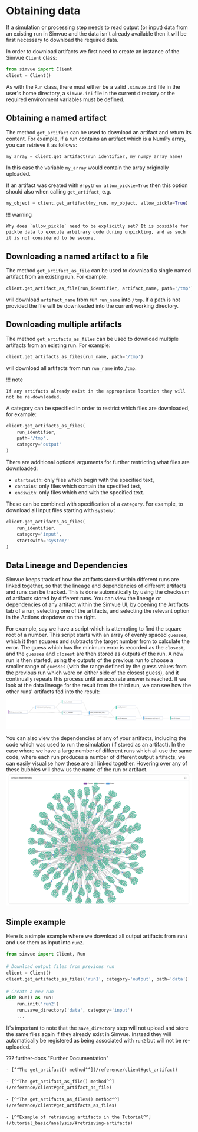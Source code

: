 # Obtaining data

If a simulation or processing step needs to read output (or input) data from an existing run in Simvue
and the data isn't already available then it will be first necessary to download the required data.

In order to download artifacts we first need to create an instance of the Simvue `Client` class:
```python
from simvue import Client
client = Client()
```
As with the `Run` class, there must either be a valid `.simvue.ini` file in the user's home directory, a `simvue.ini` file in
the current directory or the required environment variables must be defined.

## Obtaining a named artifact

The method `get_artifact` can be used to download an artifact and return its content. For example, if a run contains
an artifact which is a NumPy array, you can retrieve it as follows:
```python
my_array = client.get_artifact(run_identifier, my_numpy_array_name)
```
In this case the variable `my_array` would contain the array originally uploaded.

If an artifact was created with `#!python allow_pickle=True` then this option should also when calling `get_artifact`, e.g.
```python
my_object = client.get_artifact(my_run, my_object, allow_pickle=True)
```

!!! warning

    Why does `allow_pickle` need to be explicitly set? It is possible for pickle data to execute arbitrary code during unpickling, and as such it is not considered to be secure.

## Downloading a named artifact to a file

The method `get_artifact_as_file` can be used to download a single named artifact from an existing run. For example:
```python
client.get_artifact_as_file(run_identifier, artifact_name, path='/tmp')
```
will download `artifact_name` from run `run_name` into `/tmp`.
If a path is not provided the file will be downloaded into the current working directory.

## Downloading multiple artifacts

The method `get_artifacts_as_files` can be used to download multiple artifacts from an existing run. For example:
```python
client.get_artifacts_as_files(run_name, path='/tmp')
```
will download all artifacts from run `run_name` into `/tmp`.

!!! note

    If any artifacts already exist in the appropriate location they will not be re-downloaded.

A category can be specified in order to restrict which files are
downloaded, for example:
```python
client.get_artifacts_as_files(
    run_identifier,
    path='/tmp',
    category='output'
)
```
There are additional optional arguments for further restricting what files are downloaded:

* `startswith`: only files which begin with the specified text,
* `contains`: only files which contain the specified text,
* `endswith`: only files which end with the specified text.

These can be combined with specification of a `category`. For example, to download all input files starting with `system/`:
```python
client.get_artifacts_as_files(
    run_identifier,
    category='input',
    startswith='system/'
)
```

## Data Lineage and Dependencies
Simvue keeps track of how the artifacts stored within different runs are linked together, so that the lineage and dependencies of different artifacts and runs can be tracked. This is done automatically by using the checksum of artifacts stored by different runs. You can view the lineage or dependencies of any artifact within the Simvue UI, by opening the Artifacts tab of a run, selecting one of the artifacts, and selecting the relevant option in the Actions dropdown on the right.

For example, say we have a script which is attempting to find the square root of a number. This script starts with an array of evenly spaced `guesses`, which it then squares and subtracts the target number from to calculate the error. The guess which has the minimum error is recorded as the `closest`, and the `guesses` and `closest` are then stored as outputs of the run. A new run is then started, using the outputs of the previous run to choose a smaller range of `guesses` (with the range defined by the guess values from the previous run which were on either side of the closest guess), and it continually repeats this process until an accurate answer is reached. If we look at the data lineage for the result from the third run, we can see how the other runs' artifacts fed into the result:
![A graphical representation of the data lineage for the square root estimate after the third run. Shows how the results from the previous two runs feed into the inputs for this run.](images/output-lineage.png)

You can also view the dependencies of any of your artifacts, including the code which was used to run the simulation (if stored as an artifact). In the case where we have a large number of different runs which all use the same code, where each run produces a number of different output artifacts, we can easily visualise how these are all linked together. Hovering over any of these bubbles will show us the name of the run or artifact.
![A graphical representation of the dependencies of a piece of code used during a number of different runs, showing how each run, and its assoiated output artifacts, depend on the code.](images/code-dependencies.png)

## Simple example

Here is a simple example where we download all output artifacts from `run1` and use them as input into `run2`.
```python
from simvue import Client, Run

# Download output files from previous run
client = Client()
client.get_artifacts_as_files('run1', category='output', path='data')

# Create a new run
with Run() as run:
    run.init('run2')
    run.save_directory('data', category='input')
    ...
```
It's important to note that the `save_directory` step will not upload and store the same files again if they already exist in Simvue.
Instead they will automatically be registered as being associated with `run2` but will not be re-uploaded.

??? further-docs "Further Documentation"

    - [^^The get_artifact() method^^](/reference/client#get_artifact)

    - [^^The get_artifact_as_file() method^^](/reference/client#get_artifact_as_file)

    - [^^The get_artifacts_as_files() method^^](/reference/client#get_artifacts_as_files)

    - [^^Example of retrieving artifacts in the Tutorial^^](/tutorial_basic/analysis/#retrieving-artifacts)